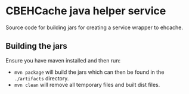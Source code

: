 # CBEHCache java helper service

Source code for building jars for creating a service wrapper to ehcache.

## Building the jars

Ensure you have maven installed and then run: 

* `mvn package` will build the jars which can then be found in the `./artifacts` directory.
* `mvn clean` will remove all temporary files and built dist files.